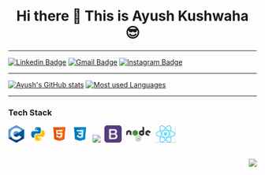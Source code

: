 <h1 align="center"> Hi there 👋 This is Ayush Kushwaha 😎</h1>

***
[![Linkedin Badge](https://img.shields.io/badge/-ayushkx-blue?style=flat-square&logo=Linkedin&logoColor=white&link=https://www.linkedin.com/in/ayushkx/)](https://www.linkedin.com/in/ayushkx/) 
[![Gmail Badge](https://img.shields.io/badge/-ayushkushwaha855@gmail.com-c14438?style=flat-square&logo=Gmail&logoColor=white&link=mailto:ayushkushwaha855@gmail.com)](mailto:ayushkushwaha855@gmail.com)
[![Instagram Badge](https://img.shields.io/badge/-@_ayushx._-darkpink?style=flat&logo=instagram&logoColor=white&link=https://www.instagram.com/_ayushx._/)](https://www.instagram.com/_ayushx._/)

***

[![Ayush's GitHub stats](https://github-readme-stats.vercel.app/api?username=ayushkx&show_icons=true&theme=dark&count_private=true)](https://github.com/ayushkx/github-readme-stats)           [![Most used Languages](https://github-readme-stats.vercel.app/api/top-langs/?username=ayushkx&exclude_repo=Fruit_detector,ipl_analysis&theme=radical)](https://github.com/ayushkx/github-readme-stats) 

***
### Tech Stack


<p>
<img height="35" src="https://raw.githubusercontent.com/ayushkx/ayushkx/main/assets/c.png">&nbsp
<img height="35" src="https://raw.githubusercontent.com/nikita1610/nikita1610/master/images/python.png">&nbsp
<img height="35" src="https://raw.githubusercontent.com/nikita1610/nikita1610/master/images/html.png">&nbsp
<img height="35" src="https://raw.githubusercontent.com/nikita1610/nikita1610/master/images/css.png">&nbsp
<img height="35" src="http://3con14.biz/code/_data/js/intro/js-logo.png">&nbsp
<img height="35" src="https://raw.githubusercontent.com/github/explore/80688e429a7d4ef2fca1e82350fe8e3517d3494d/topics/bootstrap/bootstrap.png">&nbsp
<img height="35" src="https://raw.githubusercontent.com/ayushkx/ayushkx/main/assets/nodejs.png">&nbsp
<img height="35" src="https://raw.githubusercontent.com/ayushkx/ayushkx/main/assets/react.png">&nbsp
  
 </p>

##
<img align="right" src="https://komarev.com/ghpvc/?username=ayushkx">
<!--
**ayushkx/ayushkx** is a ✨ _special_ ✨ repository because its `README.md` (this file) appears on your GitHub profile.

Here are some ideas to get you started:

- 🔭 I’m currently working on ...
- 🌱 I’m currently learning ...
- 👯 I’m looking to collaborate on ...
- 🤔 I’m looking for help with ...
- 💬 Ask me about ...
- 📫 How to reach me: ...
- 😄 Pronouns: ...
- ⚡ Fun fact: ...
-->

